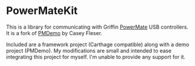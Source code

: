 # PowerMateKit
This is a library for communicating with Griffin [PowerMate](https://griffintechnology.com/us/powermate) USB controllers. It is a fork of [PMDemo](https://github.com/somegeekintn/PMDemo) by Casey Fleser.

Included are a framework project (Carthage compatible) along with a demo project (PMDemo). My modifications are small and intended to ease integrating this project for myself. I'm unable to provide any support for it.
